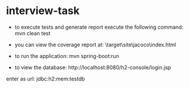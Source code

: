 # interview-task
- to execute tests and generate report execute the following command:
mvn clean test

- you can view the coverage report at:
\target\site\jacoco\index.html

- to run the application: 
mvn spring-boot:run

- to view the database:
http://localhost:8080/h2-console/login.jsp

enter as url: jdbc:h2:mem:testdb





